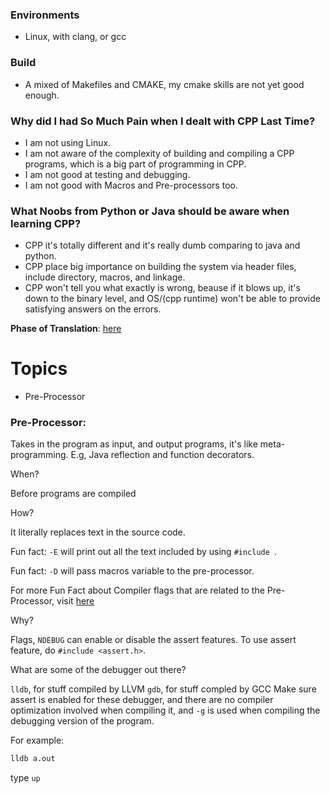 ### Environments 
* Linux, with clang, or gcc

### Build
* A mixed of Makefiles and CMAKE, my cmake skills are not yet good enough. 

### Why did I had So Much Pain when I dealt with CPP Last Time? 

* I am not using Linux. 
* I am not aware of the complexity of building and compiling a CPP programs, which is a big part of programming in CPP. 
* I am not good at testing and debugging. 
* I am not good with Macros and Pre-processors too. 

### What Noobs from Python or Java should be aware when learning CPP? 

* CPP it's totally different and it's really dumb comparing to java and python. 
* CPP place big importance on building the system via header files, include directory, macros, and linkage. 
* CPP won't tell you what exactly is wrong, beause if it blows up, it's down to the binary level, and OS/(cpp runtime) won't be able to provide satisfying answers on the errors. 

**Phase of Translation**: [here](https://en.cppreference.com/w/cpp/language/translation_phases)



# Topics

* Pre-Processor

### **Pre-Processor**: 

Takes in the program as input, and output programs, it's like meta-programming. E.g, Java reflection and function decorators. 

When? 

Before programs are compiled

How? 

It literally replaces text in the source code. 

Fun fact: `-E` will print out all the text included by using `#include `. 

Fun fact: `-D` will pass macros variable to the pre-processor. 

For more Fun Fact about Compiler flags that are related to the Pre-Processor, visit [here](https://gcc.gnu.org/onlinedocs/gcc/Preprocessor-Options.html)

Why? 

Flags, `NDEBUG` can enable or disable the assert features. To use  assert feature, do `#include <assert.h>`. 

What are some of the debugger out there? 

`lldb`, for stuff compiled by LLVM 
`gdb`, for stuff compled by GCC
Make sure assert is enabled for these debugger, and there are no compiler optimization involved when compiling it, and `-g` is used when compiling the debugging version of the program. 


For example: 

```bash
lldb a.out
```

type `up`

